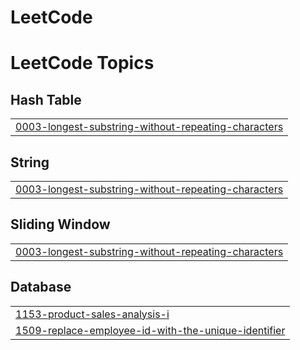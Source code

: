 # LeetCode
<!---LeetCode Topics Start-->
# LeetCode Topics
## Hash Table
|  |
| ------- |
| [0003-longest-substring-without-repeating-characters](https://github.com/Aym98/LeetCode/tree/master/0003-longest-substring-without-repeating-characters) |
## String
|  |
| ------- |
| [0003-longest-substring-without-repeating-characters](https://github.com/Aym98/LeetCode/tree/master/0003-longest-substring-without-repeating-characters) |
## Sliding Window
|  |
| ------- |
| [0003-longest-substring-without-repeating-characters](https://github.com/Aym98/LeetCode/tree/master/0003-longest-substring-without-repeating-characters) |
## Database
|  |
| ------- |
| [1153-product-sales-analysis-i](https://github.com/Aym98/LeetCode/tree/master/1153-product-sales-analysis-i) |
| [1509-replace-employee-id-with-the-unique-identifier](https://github.com/Aym98/LeetCode/tree/master/1509-replace-employee-id-with-the-unique-identifier) |
<!---LeetCode Topics End-->